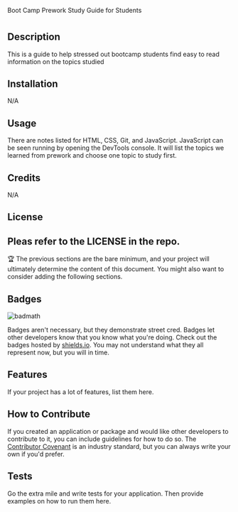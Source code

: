 
Boot Camp Prework Study Guide for Students
# <Prework Study Guide Webpage>

## Description

This is a guide to help stressed out bootcamp students find easy to read information on the topics studied


## Installation

N/A

## Usage

There are notes listed for HTML, CSS, Git, and JavaScript. JavaScript can be seen running by opening the DevTools console. It will list the topics we learned from prework and choose one topic to study first.

## Credits

N/A

## License

Pleas refer to the LICENSE in the repo.
---

🏆 The previous sections are the bare minimum, and your project will ultimately determine the content of this document. You might also want to consider adding the following sections.

## Badges

![badmath](https://img.shields.io/github/languages/top/nielsenjared/badmath)

Badges aren't necessary, but they demonstrate street cred. Badges let other developers know that you know what you're doing. Check out the badges hosted by [shields.io](https://shields.io/). You may not understand what they all represent now, but you will in time.

## Features

If your project has a lot of features, list them here.

## How to Contribute

If you created an application or package and would like other developers to contribute to it, you can include guidelines for how to do so. The [Contributor Covenant](https://www.contributor-covenant.org/) is an industry standard, but you can always write your own if you'd prefer.

## Tests

Go the extra mile and write tests for your application. Then provide examples on how to run them here.

